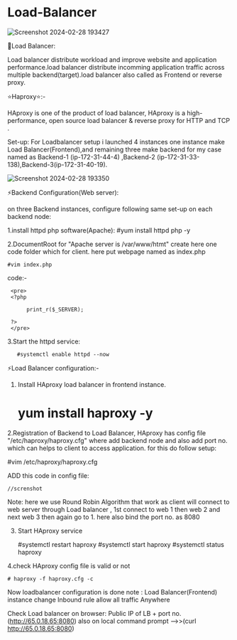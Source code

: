 # Load-Balancer
![Screenshot 2024-02-28 193427](https://github.com/Pratikshinde55/Load-Balancer/assets/145910708/e31a4593-3fd0-4421-9c51-ec6dc7210730)

🌟Load Balancer:

Load balancer distribute workload and improve website and application performance.load balancer distribute incomming application traffic across multiple backend(target).load balancer also called as Frontend or reverse proxy.

⭐Haproxy⭐:-

HAproxy is one of the product of load balancer, HAproxy is a high-performance, open source load balancer & reverse proxy for HTTP and TCP .

Set-up:
For Loadbalancer setup i launched 4 instances one instance make Load Balancer(Frontend),and remaining
three make backend for my case named as Backend-1 (ip-172-31-44-4) ,Backend-2 (ip-172-31-33-138),Backend-3(ip-172-31-40-19).

![Screenshot 2024-02-28 193350](https://github.com/Pratikshinde55/Load-Balancer/assets/145910708/61be7c3a-fdf8-4947-a775-1b777215eeab)

⚡Backend Configuration(Web server):

 on three Backend instances, configure following same set-up on each backend node:
 
 1.install httpd php software(Apache):
    #yum install httpd php -y

 2.DocumentRoot for "Apache server is /var/www/htmt" create here one code folder which for client.
   here put webpage named as index.php


    #vim index.php

code:-


     <pre>
     <?php

          print_r($_SERVER);

     ?>
     </pre>

 3.Start the httpd service:
      
       
       #systemctl enable httpd --now


⚡Load Balancer configuration:-
  
1. Install HAproxy load balancer in frontend instance.


      # yum install haproxy -y

2.Registration of Backend to Load Balancer, HAproxy has config file "/etc/haproxy/haproxy.cfg" where add backend node and also add port no. which can helps to client to access application.
for this do follow setup:

   #vim /etc/haproxy/haproxy.cfg
  
 ADD this code in config file:

    //screnshot

Note: here we use Round Robin Algorithm that work as client will connect to web server through Load
balancer , 1st connect to web 1 then web 2 and next web 3 then again go to 1.
here also bind the port no. as 8080

3. Start HAproxy service

     #systemctl restart haproxy
     #systemctl start haproxy
     #systemctl status haproxy

4.check HAproxy config file is valid or not

    # haproxy -f haproxy.cfg -c



Now loadbalancer configuration is done 
 note :
    Load Balancer(Frontend) instance change Inbound rule allow all traffic Anywhere


Check Load balancer on browser:
    Public IP of LB + port no. (http://65.0.18.65:8080) 
    also on local command prompt -->>(curl http://65.0.18.65:8080)
  


    










